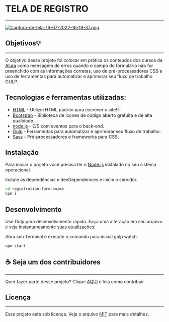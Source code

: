 # TELA DE REGISTRO
***
[![Captura-de-tela-16-07-2022-16-19-37.png](https://i.postimg.cc/xCN0KN1C/Captura-de-tela-16-07-2022-16-19-37.png)](https://postimg.cc/Fdm5vRc5)

## Objetivos💡
***
O objetivo desse projeto foi colocar em prática os conteúdos dos cursos da [Alura](https://www.alura.com.br/) como mensagem de erros quando o campo do formulário não for preenchido com as informações corretas, uso de pré-processadores CSS e uso de ferramentas para automatizar e aprimorar seu fluxo de trabalho GULP.

## Tecnologias e ferramentas utilizadas:

- [HTML](https://developer.mozilla.org/pt-BR/docs/Web/HTML) - Utilizei HTML padrão para escrever o site!✨
- [Bootstrap](https://icons.getbootstrap.com/) - Biblioteca de ícones de código aberto gratuita e de alta qualidade.
- [node.js](https://nodejs.org/en/) - E/S com eventos para o back-end.
- [Gulp](https://gulpjs.com/) - Ferramentas para automatizar e aprimorar seu fluxo de trabalho.
- [Sass](https://sass-lang.com/) - Pré-processadores e frameworks para CSS.

## Instalação
Para iniciar o projeto você precisa ter o [Node.js](https://nodejs.org/en/) instalado no seu sistema operacional.

Instale as dependências e devDependencies e inicie o servidor.

```sh
cd registration-form-anime
npm i
```

## Desenvolvimento

Use Gulp  para desenvolvimento rápido.
Faça uma alteração em seu arquivo e veja instantaneamente suas atualizações!

Abra seu Terminal e execute o comando para inicial gulp watch.

```sh
npm start
```

## ☕ Seja um dos contribuidores
***
Quer fazer parte desse projeto? Clique [AQUI]() e leia como contribuir.


## Licença
***
Esse projeto está sob licença. Veja o arquivo [MIT](https://github.com/anthonibs/registration-form-anime/blob/main/LICENSE) para mais detalhes.